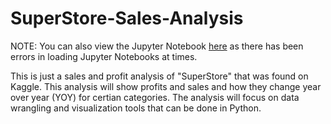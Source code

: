 # SuperStore-Sales-Analysis

NOTE: You can also view the Jupyter Notebook [here](https://www.kaggle.com/vsetang/super-store-sales-analysis) as there has been errors in loading Jupyter Notebooks at times.

This is just a sales and profit analysis of "SuperStore" that was found on Kaggle. This analysis will show profits and sales and how they change year over year (YOY) for certian categories. The analysis will focus on data wrangling and visualization tools that can be done in Python.
